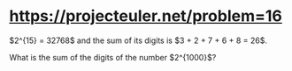 <h1><a href="https://projecteuler.net/problem=16">https://projecteuler.net/problem=16</a></h1>
<p>$2^{15} = 32768$ and the sum of its digits is $3 + 2 + 7 + 6 + 8 = 26$.</p>
<p>What is the sum of the digits of the number $2^{1000}$?</p>
